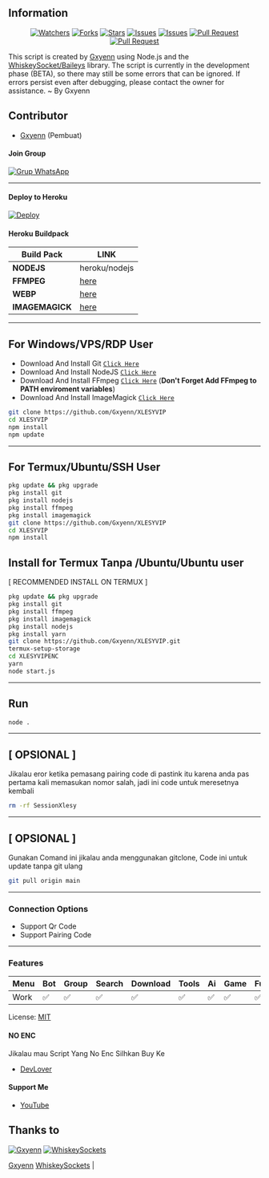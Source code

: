 ## Information

<div align="center">
<a href="https://github.com/Gxyenn/XLESYVIP/watchers"><img title="Watchers" src="https://img.shields.io/github/watchers/Gxyenn/XLESYVIP?label=Watchers&color=green&style=flat-square"></a>
<a href="https://github.com/Gxyenn/XLESYVIP/network/members"><img title="Forks" src="https://img.shields.io/github/forks/Gxyenn/XLESYVIP?label=Forks&color=blue&style=flat-square"></a>
<a href="https://github.com/Gxyenn/XLESYVIP/stargazers"><img title="Stars" src="https://img.shields.io/github/stars/Gxyenn/XLESYVIP?label=Stars&color=yellow&style=flat-square"></a>
<a href="https://github.com/Gxyenn/XLESYVIP/issues"><img title="Issues" src="https://img.shields.io/github/issues/Gxyenn/XLESYVIP?label=Issues&color=success&style=flat-square"></a>
<a href="https://github.com/Gxyenn/XLESYVIP/issues?q=is%3Aissue+is%3Aclosed"><img title="Issues" src="https://img.shields.io/github/issues-closed/Gxyenn/XLESYVIP?label=Issues&color=red&style=flat-square"></a>
<a href="https://github.com/Gxyenn/XLESYVIP/pulls"><img title="Pull Request" src="https://img.shields.io/github/issues-pr/Gxyenn/XLESYVIP?label=PullRequest&color=success&style=flat-square"></a>
<a href="https://github.com/Gxyenn/XLESYVIP/pulls?q=is%3Apr+is%3Aclosed"><img title="Pull Request" src="https://img.shields.io/github/issues-pr-closed/Gxyenn/XLESYVIP?label=PullRequest&color=red&style=flat-square"></a>
</div>

This script is created by [Gxyenn](https://github.com/Gxyenn) using Node.js and the [WhiskeySocket/Baileys](https://github.com/WhiskeySockets/Baileys) library. The script is currently in the development phase (BETA), so there may still be some errors that can be ignored. If errors persist even after debugging, please contact the owner for assistance. ~ By Gxyenn

## Contributor

- [Gxyenn](https://github.com/Gxyenn) (Pembuat)

#### Join Group
[![Grup WhatsApp](https://img.shields.io/badge/WhatsApp%20Group-25D366?style=for-the-badge&logo=whatsapp&logoColor=white)](https://whatsapp.com/channel/0029Vap5nJh2UPBDIc9bja1s) 

---
#### Deploy to Heroku
[![Deploy](https://www.herokucdn.com/deploy/button.svg)](https://heroku.com/deploy?template=https://github.com/Gxyenn/XlesyVIP)

#### Heroku Buildpack
| Build Pack | LINK |
|--------|--------|
| **NODEJS** | heroku/nodejs |
| **FFMPEG** | [here](https://github.com/jonathanong/heroku-buildpack-ffmpeg-latest) |
| **WEBP** | [here](https://github.com/clhuang/heroku-buildpack-webp-binaries.git) |
| **IMAGEMAGICK** | [here](https://github.com/DuckyTeam/heroku-buildpack-imagemagick) |

---
## For Windows/VPS/RDP User
* Download And Install Git [`Click Here`](https://git-scm.com/downloads)
* Download And Install NodeJS [`Click Here`](https://nodejs.org/en/download)
* Download And Install FFmpeg [`Click Here`](https://ffmpeg.org/download.html) (**Don't Forget Add FFmpeg to PATH enviroment variables**)
* Download And Install ImageMagick [`Click Here`](https://imagemagick.org/script/download.php)

```bash
git clone https://github.com/Gxyenn/XLESYVIP
cd XLESYVIP
npm install
npm update
```
---
## For Termux/Ubuntu/SSH User
```bash
pkg update && pkg upgrade
pkg install git
pkg install nodejs
pkg install ffmpeg
pkg install imagemagick
git clone https://github.com/Gxyenn/XLESYVIP
cd XLESYVIP
npm install
```

## Install for Termux Tanpa /Ubuntu/Ubuntu user
[ RECOMMENDED INSTALL ON TERMUX ]
```bash
pkg update && pkg upgrade
pkg install git
pkg install ffmpeg
pkg install imagemagick
pkg install nodejs
pkg install yarn
git clone https://github.com/Gxyenn/XLESYVIP.git
termux-setup-storage
cd XLESYVIPENC 
yarn
node start.js
```

---

## Run
```bash
node .
```
---

## [ OPSIONAL ]
Jikalau eror ketika pemasang pairing code di pastink  itu karena anda pas pertama kali memasukan nomor salah, jadi ini code untuk meresetnya kembali
```bash
rm -rf SessionXlesy
```
---

## [ OPSIONAL ]
Gunakan Comand ini jikalau anda menggunakan gitclone, 
Code ini untuk update tanpa git ulang 
```bash
git pull origin main
```
---


### Connection Options
- Support Qr Code
- Support Pairing Code
---

### Features
| Menu     | Bot | Group | Search | Download | Tools | Ai | Game | Fun | Owner |
| -------- | --- | ----- | ------ | -------- | ----- | -- | ---- | --- | ----- |
| Work     |  ✅  |   ✅   |    ✅    |     ✅     |   ✅   | ✅ |   ✅   |  ✅  |    ✅    |


License: [MIT](https://choosealicense.com/licenses/mit/)
#### NO ENC
Jikalau mau Script Yang No Enc Silhkan Buy Ke 
- [DevLover](https://wa.me/6283877636168?text=*•Buy+SC+XLESYVIP+NO+ENC*)


#### Support Me
- [YouTube](https://youtube.com/@Gxyenn)

## Thanks to

 [![Gxyenn](https://github.com/Gxyenn.png?size=100)](https://github.com/Gxyenn) [![WhiskeySockets](https://github.com/WhiskeySockets.png?size=100)](https://github.com/WhiskeySockets) 
 
 [Gxyenn](https://github.com/Gxyenn)  [WhiskeySockets](https://github.com/WhiskeySockets) |
